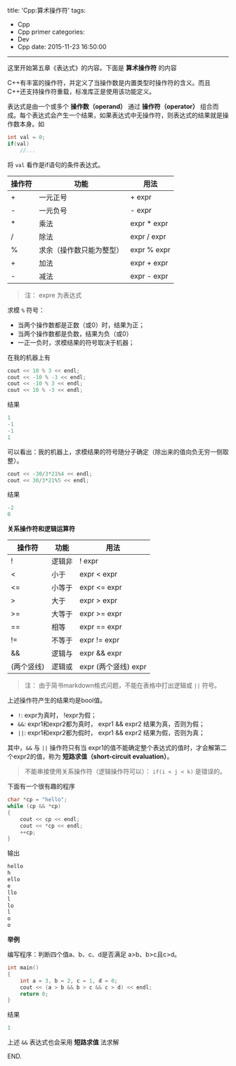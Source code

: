title: 'Cpp:算术操作符'
tags:
  - Cpp
  - Cpp primer
categories:
  - Dev
  - Cpp
date: 2015-11-23 16:50:00
---

这里开始第五章《表达式》的内容。下面是 **算术操作符** 的内容

C++有丰富的操作符，并定义了当操作数是内置类型时操作符的含义。而且C++还支持操作符重载，标准库正是使用该功能定义。

<!-- more -->

表达式是由一个或多个 **操作数（operand）** 通过 **操作符（operator）** 组合而成。每个表达式会产生一个结果，如果表达式中无操作符，则表达式的结果就是操作数本身。如

```C++
int val = 0;
if(val)
	//...
```

将 `val` 看作是if语句的条件表达式。

|操作符|功能|用法|
|--|--|--|
|+|一元正号|+ expr|
|-|一元负号|- expr|
|\*|乘法|expr \* expr|
|/|除法|expr / expr|
|%|求余（操作数只能为整型）|expr % expr|
|+|加法|expr + expr|
|-|减法|expr - expr|

> 注： expre 为表达式

求模 `%` 符号：

- 当两个操作数都是正数（或0）时，结果为正；
- 当两个操作数都是负数，结果为负（或0）
- 一正一负时，求模结果的符号取决于机器；

在我的机器上有

```C++
cout << 10 % 3 << endl;
cout << -10 % -3 << endl;
cout << -10 % 3 << endl;
cout << 10 % -3 << endl;
```

结果

```C++
1
-1
-1
1
```

可以看出：我的机器上，求模结果的符号随分子确定（除出来的值向负无穷一侧取整）。

```C++
cout << -30/3*21%4 << endl;
cout << 30/3*21%5 << endl;
```

结果

```C++
-2
0
```

**关系操作符和逻辑运算符**

|操作符|功能|用法|
|--|--|--|
|!|逻辑非|! expr|
|<|小于|expr < expr|
|<=|小等于|expr <= expr|
|>|大于|expr > expr|
|>=|大等于|expr >= expr|
|==|相等|expr == expr|
|!=|不等于|expr != expr|
|&&|逻辑与|expr && expr|
|(两个竖线)|逻辑或|expr (两个竖线) expr|

> 注： 由于简书markdown格式问题，不能在表格中打出逻辑或 `||` 符号。

上述操作符产生的结果均是bool值。

- `!`: expr为真时， !expr为假；
- `&&`: expr1和expr2都为真时， expr1 && expr2 结果为真，否则为假；
- `||`: expr1和expr2都为假时， expr1 && expr2 结果为假，否则为真；

其中，`&&` 与 `||` 操作符只有当 expr1的值不能确定整个表达式的值时，才会解第二个expr2的值，称为 **短路求值（short-circuit evaluation）**。

> 不能串接使用关系操作符（逻辑操作符可以）： `if(i < j < k)` 是错误的。

下面有一个很有趣的程序

```C++
char *cp = "hello";
while (cp && *cp)
{
	cout << cp << endl;
	cout << *cp << endl;
	++cp;
}
```

输出

```C++
hello
h
ello
e
llo
l
lo
l
o
o
```

**举例**

编写程序：判断四个值a、b、c、d是否满足 a>b、b>c且c>d。

```C++
int main()
{
	int a = 3, b = 2, c = 1, d = 0;
	cout << (a > b && b > c && c > d) << endl;
	return 0;
}
```

结果

```C++
1
```

上述 `&&` 表达式也会采用 **短路求值** 法求解

END.